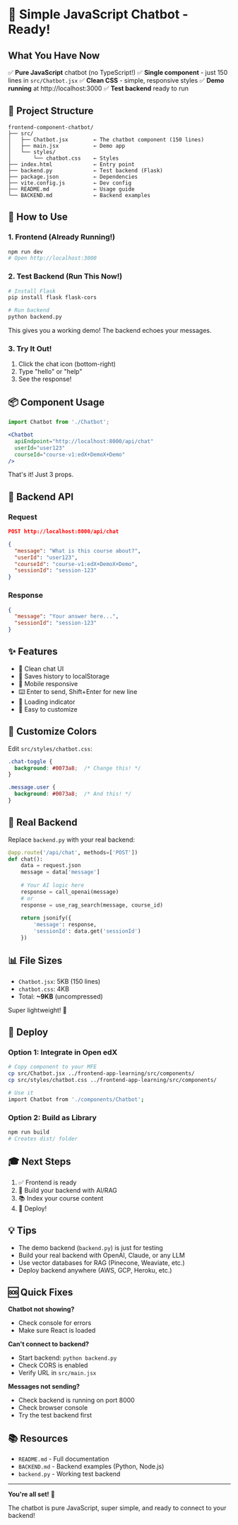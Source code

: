 # 🎉 Simple JavaScript Chatbot - Ready!

## What You Have Now

✅ **Pure JavaScript** chatbot (no TypeScript!)
✅ **Single component** - just 150 lines in `src/Chatbot.jsx`
✅ **Clean CSS** - simple, responsive styles
✅ **Demo running** at http://localhost:3000
✅ **Test backend** ready to run

## 📁 Project Structure

```
frontend-component-chatbot/
├── src/
│   ├── Chatbot.jsx        ← The chatbot component (150 lines)
│   ├── main.jsx           ← Demo app
│   └── styles/
│       └── chatbot.css    ← Styles
├── index.html             ← Entry point
├── backend.py             ← Test backend (Flask)
├── package.json           ← Dependencies
├── vite.config.js         ← Dev config
├── README.md              ← Usage guide
└── BACKEND.md             ← Backend examples
```

## 🚀 How to Use

### 1. Frontend (Already Running!)

```bash
npm run dev
# Open http://localhost:3000
```

### 2. Test Backend (Run This Now!)

```bash
# Install Flask
pip install flask flask-cors

# Run backend
python backend.py
```

This gives you a working demo! The backend echoes your messages.

### 3. Try It Out!

1. Click the chat icon (bottom-right)
2. Type "hello" or "help"
3. See the response!

## 📦 Component Usage

```jsx
import Chatbot from './Chatbot';

<Chatbot
  apiEndpoint="http://localhost:8000/api/chat"
  userId="user123"
  courseId="course-v1:edX+DemoX+Demo"
/>
```

That's it! Just 3 props.

## 🔧 Backend API

### Request
```json
POST http://localhost:8000/api/chat

{
  "message": "What is this course about?",
  "userId": "user123",
  "courseId": "course-v1:edX+DemoX+Demo",
  "sessionId": "session-123"
}
```

### Response
```json
{
  "message": "Your answer here...",
  "sessionId": "session-123"
}
```

## ✨ Features

- 💬 Clean chat UI
- 💾 Saves history to localStorage
- 📱 Mobile responsive
- ⌨️ Enter to send, Shift+Enter for new line
- 🔄 Loading indicator
- 🎨 Easy to customize

## 🎨 Customize Colors

Edit `src/styles/chatbot.css`:

```css
.chat-toggle {
  background: #0073a8;  /* Change this! */
}

.message.user {
  background: #0073a8;  /* And this! */
}
```

## 🔌 Real Backend

Replace `backend.py` with your real backend:

```python
@app.route('/api/chat', methods=['POST'])
def chat():
    data = request.json
    message = data['message']
    
    # Your AI logic here
    response = call_openai(message)
    # or
    response = use_rag_search(message, course_id)
    
    return jsonify({
        'message': response,
        'sessionId': data.get('sessionId')
    })
```

## 📊 File Sizes

- `Chatbot.jsx`: 5KB (150 lines)
- `chatbot.css`: 4KB
- Total: **~9KB** (uncompressed)

Super lightweight! 🎈

## 🚢 Deploy

### Option 1: Integrate in Open edX

```bash
# Copy component to your MFE
cp src/Chatbot.jsx ../frontend-app-learning/src/components/
cp src/styles/chatbot.css ../frontend-app-learning/src/components/

# Use it
import Chatbot from './components/Chatbot';
```

### Option 2: Build as Library

```bash
npm run build
# Creates dist/ folder
```

## 🎓 Next Steps

1. ✅ Frontend is ready
2. 🔨 Build your backend with AI/RAG
3. 📚 Index your course content
4. 🚀 Deploy!

## 💡 Tips

- The demo backend (`backend.py`) is just for testing
- Build your real backend with OpenAI, Claude, or any LLM
- Use vector databases for RAG (Pinecone, Weaviate, etc.)
- Deploy backend anywhere (AWS, GCP, Heroku, etc.)

## 🆘 Quick Fixes

**Chatbot not showing?**
- Check console for errors
- Make sure React is loaded

**Can't connect to backend?**
- Start backend: `python backend.py`
- Check CORS is enabled
- Verify URL in `src/main.jsx`

**Messages not sending?**
- Check backend is running on port 8000
- Check browser console
- Try the test backend first

## 📚 Resources

- `README.md` - Full documentation
- `BACKEND.md` - Backend examples (Python, Node.js)
- `backend.py` - Working test backend

---

**You're all set!** 🎊

The chatbot is pure JavaScript, super simple, and ready to connect to your backend!
